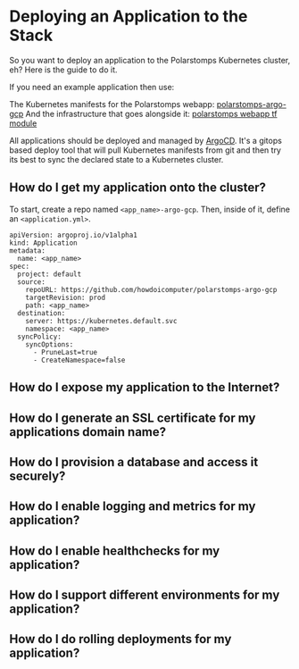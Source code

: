 # Deploying an Application to the Stack

So you want to deploy an application to the Polarstomps Kubernetes cluster, eh? Here is the guide to do it.

If you need an example application then use:

The Kubernetes manifests for the Polarstomps webapp: [polarstomps-argo-gcp]()
And the infrastructure that goes alongside it: [polarstomps webapp tf module]()

All applications should be deployed and managed by [ArgoCD](https://argo-cd.readthedocs.io/en/stable/). It's a gitops based deploy tool that will pull Kubernetes manifests from git and then try its best to sync the declared state to a Kubernetes cluster.

## How do I get my application onto the cluster?

To start, create a repo named `<app_name>-argo-gcp`. Then, inside of it, define an `<application.yml>`.

```
apiVersion: argoproj.io/v1alpha1
kind: Application
metadata:
  name: <app_name>
spec:
  project: default
  source:
    repoURL: https://github.com/howdoicomputer/polarstomps-argo-gcp
    targetRevision: prod
    path: <app_name>
  destination:
    server: https://kubernetes.default.svc
    namespace: <app_name>
  syncPolicy:
    syncOptions:
      - PruneLast=true
      - CreateNamespace=false
```


## How do I expose my application to the Internet?

## How do I generate an SSL certificate for my applications domain name?

## How do I provision a database and access it securely?

## How do I enable logging and metrics for my application?

## How do I enable healthchecks for my application?

## How do I support different environments for my application?

## How do I do rolling deployments for my application?

